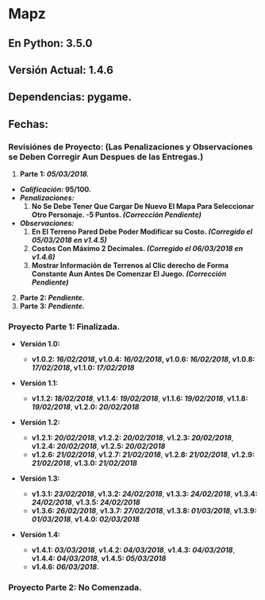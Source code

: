 # Mapz

## En Python: 3.5.0
## Versión Actual: 1.4.6
## Dependencias: pygame.

## Fechas:

### Revisiónes de Proyecto: (Las Penalizaciones y Observaciones se Deben Corregir Aun Despues de las Entregas.)
 
 1. __Parte 1: _05/03/2018.___
   * ___Calificación:_ 95/100.__
   * ___Penalizaciones:___
     1. __No Se Debe Tener Que Cargar De Nuevo El Mapa Para Seleccionar Otro Personaje. -5 Puntos. _(Corrección Pendiente)___
   * ___Observaciones:___
     1. __En El Terreno Pared Debe Poder Modificar su Costo. _(Corregido el 05/03/2018 en v1.4.5)___
     2. __Costos Con Máximo 2 Decimales. _(Corregido el 06/03/2018 en v1.4.6)___
     3. __Mostrar Información de Terrenos al Clic derecho de Forma Constante Aun Antes De Comenzar El Juego. _(Corrección Pendiente)___
 2. __Parte 2: _Pendiente.___
 3. __Parte 3: _Pendiente.___

### Proyecto Parte 1: Finalizada.
 * __Versión 1.0:__
   * __v1.0.2: _16/02/2018_, v1.0.4: _16/02/2018_, v1.0.6: _16/02/2018_, v1.0.8: _17/02/2018_, v1.1.0: _17/02/2018___

 * __Versión 1.1:__
   * __v1.1.2: _18/02/2018___, __v1.1.4: _19/02/2018___, __v1.1.6: _19/02/2018___, __v1.1.8: _19/02/2018___, __v1.2.0: _20/02/2018___
   
 * __Versión 1.2:__
   * __v1.2.1: _20/02/2018___, __v1.2.2: _20/02/2018___, __v1.2.3: _20/02/2018___, __v1.2.4: _20/02/2018___, __v1.2.5: _20/02/2018___
   * __v1.2.6: _21/02/2018___, __v1.2.7: _21/02/2018___, __v1.2.8: _21/02/2018___, __v1.2.9: _21/02/2018___, __v1.3.0: _21/02/2018___
   
 * __Versión 1.3:__
   * __v1.3.1: _23/02/2018___, __v1.3.2: _24/02/2018___, __v1.3.3: _24/02/2018___, __v1.3.4: _24/02/2018___, __v1.3.5: _24/02/2018___
   * __v1.3.6: _26/02/2018___, __v1.3.7: _27/02/2018___, __v1.3.8: _01/03/2018___, __v1.3.9: _01/03/2018___, __v1.4.0: _02/03/2018___
   
 * __Versión 1.4:__
   * __v1.4.1: _03/03/2018___, __v1.4.2: _04/03/2018___, __v1.4.3: _04/03/2018___, __v1.4.4: _04/03/2018___, __v1.4.5: _05/03/2018___
   * __v1.4.6: _06/03/2018_.__

### Proyecto Parte 2: No Comenzada.
